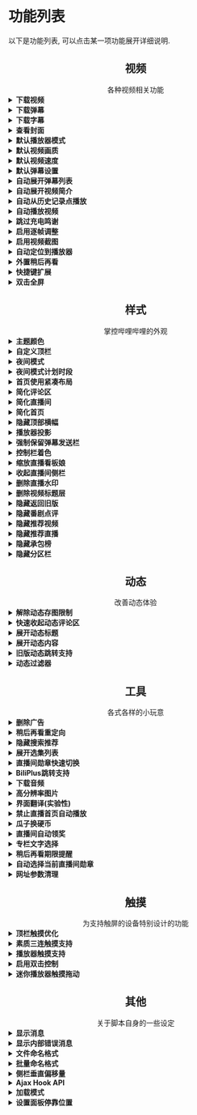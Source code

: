 # 功能列表
以下是功能列表, 可以点击某一项功能展开详细说明.

<h2 align="center">视频</h2>
<div align="center">各种视频相关功能</div>

<details>
<summary><strong>下载视频</strong></summary>

在视频播放页面中, `下载视频`按钮将在`附加功能`中启用, 点击可以选择清晰度并下载.

### 注意事项
- 请尊重视频原作者的版权, 因下载产生的纠纷本人概不负责.
- `DASH`格式下载将得到视频和音频两个文件, 合并请参考[#183](https://github.com/the1812/Bilibili-Evolved/issues/183).
- `FLV`格式视频如果有分段, 会把所有视频打包成`.zip`格式.
- 能够下载的清晰度取决于当前登录的账号, 例如`高清 1080P60`需要已登录大会员账号.
- 如果以您的账号权限无法观看某些视频(地区限制, 大会员专享等), 就算使用了类似[解除B站区域限制](https://greasyfork.org/zh-CN/scripts/25718-%E8%A7%A3%E9%99%A4b%E7%AB%99%E5%8C%BA%E5%9F%9F%E9%99%90%E5%88%B6)的脚本也是无法下载的, 除非您有对应节点的梯子.
- 直接下载过程中所有数据都存在内存里, 内存占用很大的话会导致系统卡顿. 可以考虑使用`显示链接`转给IDM或浏览器下载, 或使用[导出 aria2](aria2-notice.md)来进行下载.

<!-- - 使用`复制链接`得到的链接并不是直接就能用的, 因为**下载时的请求Header必须包含`Referer=https://www.bilibili.com`和正确的`User-Agent`**, 直接粘贴在浏览器里是打不开的. [详细信息](https://github.com/the1812/Bilibili-Evolved/wiki/使用下载视频的复制链接) -->

<div>
<img height="500" alt="single" src="images/compressed/download-video-single.jpg">
<img height="500" alt="batch" src="images/compressed/download-video-batch.jpg">
</div>

</details>
<details>
<summary><strong>下载弹幕</strong></summary>

在视频播放页面中, `下载弹幕`按钮将在`附加功能`中启用, 点击可以下载XML格式的弹幕.
> 点击时若按住`Shift`将下载ASS格式的弹幕, 此功能尚未完善. (不支持高级弹幕, 反向弹幕, 字幕弹幕)

</details>
<details>
<summary><strong>下载字幕</strong></summary>

在视频播放页面中, `下载字幕`按钮将在`附加功能`中启用, 点击可以下载JSON格式的CC字幕.
> 点击时若按住`Shift`将下载ASS格式的字幕.

</details>
<details>
<summary><strong>查看封面</strong></summary>

在视频播放页面/直播间中, `查看封面`按钮将在`附加功能`中启用, 点击可以查看或保存封面. (其实还可以看专栏的封面, 不过专栏的封面本来就显示在标题上方了)

<img height="400" alt="查看封面/下载视频/下载弹幕" src="images/compressed/download-video-view-cover.jpg">

</details>

<!-- <details>
<summary><strong>指定播放器布局</strong></summary>

设置默认的播放器布局, 可分别设置视频区和番剧区. 尽量在相应的页面里设置(比如在番剧播放页面设置番剧播放器布局), 否则可能没有效果.

> **⚠ 旧版布局中, 很多脚本功能将不适用.**

- 旧版: 传统布局
- 新版: 视频区默认的新版布局

</details> -->

<details>
<summary><strong>默认播放器模式</strong></summary>

设置默认的播放器模式, 可以为`常规`, `宽屏`, `网页全屏`或`全屏`. 可以选择在进入页面的首次播放时应用, 或者一进入页面就应用. 还可以设置是否自动关灯.

> ⚠ 自动全屏的效果并不稳定, 可以尝试改用播放时全屏并关闭自动播放.

</details>
<details>
<summary><strong>默认视频画质</strong></summary>

进入视频时自动选择指定的画质, 若视频最高画质低于所选画质, 则使用视频的最高画质.

> 官方于2018.12.27已正式支持记忆画质

</details>
<details>
<summary><strong>默认视频速度</strong></summary>

进入视频时自动选择指定的视频倍速.

</details>
<details>
<summary><strong>默认弹幕设置</strong></summary>

设置默认是否开启弹幕, 以及是否记住防挡字幕和智能防挡弹幕.

</details>
<details>
<summary><strong>自动展开弹幕列表</strong></summary>

新版播放页面中, 弹幕列表默认收起以显示推荐的其他视频. 启用此功能可在每次加载视频时自动展开弹幕列表.

</details>
<details>
<summary><strong>自动展开视频简介</strong></summary>

长的视频简介默认会被折叠, 启用此功能可以强制展开完整的视频简介.

</details>
<details>
<summary><strong>自动从历史记录点播放</strong></summary>

播放视频时如果检测到历史记录信息(`上次看到...`消息), 则自动跳转到相应的时间播放.
> 如果还开启了`允许跨集跳转`, 即使当前集数跟历史记录不同也会跳转.

</details>
<details>
<summary><strong>自动播放视频</strong></summary>

进入视频页面时自动开始播放视频.

</details>
<details>
<summary><strong>跳过充电鸣谢</strong></summary>

自动跳过视频结尾处的充电鸣谢.

</details>
<details>
<summary><strong>启用逐帧调整</strong></summary>

在播放器的时间右边增加两个按钮, 用于**较**精细调整视频时间. 支持键盘快捷键`Shift + 左/右方向键`. (旧版播放器只能用键盘快捷键, 不会显示按钮)

注: `视频的实际播放帧率`跟`视频本身的帧率`和`显示器的刷新率`有关, 很难计算一个精准的数值, 部分视频仍然会有暂停不到那种一闪而过的图的情况.

逐帧调整的精确度固定为:
- `1080P60`/`720P60`: 1001 / 60000 秒 (59.94006 fps)
- `其他清晰度`: 1001 / 30000 秒 (29.97003 fps)

<img height="100" alt="时间右边的按钮" src="images/compressed/control-enhance-buttons.jpg">

</details>
<details>
<summary><strong>启用视频截图</strong></summary>

在播放器的时间右边增加截图按钮, 点击可以截取视频画面, 不会包含暂停标志和弹幕. 截取的图片将在网页右侧显示(非全屏或网页全屏模式), 可以单独保存或丢弃, 也可以截取一定数量后一次性保存. 支持键盘快捷键`Ctrl + Alt + C`. (旧版播放器只能用键盘快捷键, 不会显示按钮)

如果弹幕渲染类型选择了Canvas, 则可以再按住`Shift`键来截取带弹幕的截图. 也就是鼠标操作为"按住`Shift`点击截图按钮", 键盘操作为"`Ctrl + Shift + Alt + C`".

<img height="100" alt="时间右边的按钮" src="images/compressed/control-enhance-buttons.jpg">

</details>
<details>
<summary><strong>自动定位到播放器</strong></summary>

进入视频/番剧页面时, 自动定位到播放器.

</details>
<details>
<summary><strong>外置稍后再看</strong></summary>

将视频页面菜单里的`稍后再看`移到外面.

<img height="100" alt="外置稍后再看" src="images/compressed/watchlater.jpg">

</details>
<details>
<summary><strong>快捷键扩展</strong></summary>

为视频播放器启用更多的快捷键:
- `w` 网页全屏
- `t` 宽屏
- `r` 循环播放
- `m` 静音
- `d` 弹幕开关
- `l` 点赞
- `c` 投币
- `s` 收藏
- `j` 前进85秒
- `Shift + j` 倒退85秒
- `Shift + ↑/↓` / `Shift + ,/.` 播放速度调整
- `Shift + /` 重置播放速度

附: b站原生快捷键列表:
- `f` 全屏/退出全屏
- `space` 播放/暂停
- `→` 前进5s
- `←` 倒退5s
- `↑` 音量增加10%
- `↓` 音量降低10%
- `媒体键 play/pause` 播放/暂停
- `esc` 退出全屏
- `[` 多P 上一个
- `]` 多P 下一个
- `enter` 发弹幕

> ⚠ 此功能与原生快捷键有一点差异: 在网页任何地方点下快捷键都会生效, 除非正在打字. (原生快捷键需要聚焦到播放器才能用, 除了`f`和`space`快捷键会被额外再扩展到全网页范围)

</details>
<details>
<summary><strong>双击全屏</strong></summary>

允许双击播放器切换全屏, 请注意不能与`播放器触摸支持-启用双击控制`一同使用.

</details>

<h2 align="center">样式</h2>
<div align="center">掌控哔哩哔哩的外观</div>

<details>
<summary><strong>主题颜色</strong></summary>

设定顶栏和夜间模式使用的主题色, 可以点击颜色预览的圆圈打开色板, 其中含有预定义的16种主题色, 也可以在右侧的文本框直接输入任何有效的16进制颜色值(`#rrggbb`或`#rgb`).

<img height="200" alt="颜色设置" src="images/compressed/theme-color.jpg">

</details>
<details>
<summary><strong>自定义顶栏</strong></summary>

启用自定义顶栏, 替代原版的顶栏, 仅对主站生效, 直播/相簿/会员购等仍使用原来的顶栏.

可用的选项包括:
- 使用季节Logo
- 使用主题色填充顶栏
- 在顶部横幅存在时, 使用透明填充
- 为顶栏添加一层阴影效果
- 为顶栏使用更紧凑的布局, 紧凑布局将使用更小的间距, 以及在视频标题过长时用...省略后面的部分
- 在顶部横幅存在时, 使用背景模糊效果
- 设定背景模糊效果的不透明度
- 改变顶栏边缘两侧的间距
- 改变顶栏里栏目的顺序和显示状态

前7个是整体的外观设置, 可以在设置里直接开关, 后面2个是对顶栏里面内容的详细布局设定, 可以在`附加功能`里设置.

下图展示了顶栏在不同设置下的整体外观: (从上到下依次为: 不使用主题色填充, 不填充+夜间模式, 填充主题色, 使用不同的主题色)
![效果图](images/compressed/custom-navbar-effects.jpg)

顶栏内容的布局也可以自定义, 可以通过此功能移除顶栏里不需要的组件, 或排列它们的顺序:
![顶栏顺序自定义](images/compressed/custom-navbar-orders.jpg)

</details>
<details>
<summary><strong>夜间模式</strong></summary>

夜间模式更适合光线暗的环境, 并会大量应用主题颜色.

目前仅支持部分常用页面, 其他页面会陆续添加, 不支持推广板块(会被`删除广告`功能去除的部分).

<img width="500" alt="日间" src="images/compressed/light-style.jpg">
<img width="500" alt="夜间" src="images/compressed/dark-style.jpg">

</details>
<details>
<summary><strong>夜间模式计划时段</strong></summary>

设置一个使用夜间模式的时间段, 进入/离开此时间段时, 会自动开启/关闭夜间模式.
> 结束时间小于起始时间时将视为次日, 如`18:00`至`6:00`表示晚上18:00到次日6:00.

</details>
<details>
<summary><strong>首页使用紧凑布局</strong></summary>

设置首页是否使用紧凑布局, 视频的间距会减小, 番剧的图片和排名序号会变成圆形, 分区栏的图标会使用高清重制版.

**启用前**

<img width="500" alt="原版布局" src="images/compressed/compact-layout-disabled.jpg">

**启用后**

<img width="500" alt="紧凑布局" src="images/compressed/compact-layout.jpg">

</details>
<details>
<summary><strong>简化评论区</strong></summary>

- 删除热评头像下方的关注按钮
- 删除用户的等级标识
- 删除发送源信息(`来自安卓客户端`这种)
- 删除用户名右边的勋章
- 删除评论区顶部的横幅
- 发送时间移动到右上角
- 位图图标全部换用矢量图标, 高分屏不会模糊
- 投票仅显示链接, 隐藏下面的大框.

> 关注和等级可以通过鼠标停留在头像上, 在弹出的资料卡小窗中查看

![简化评论区](images/compressed/comments.jpg)

</details>
<details>
<summary><strong>简化直播间</strong></summary>

- 隐藏姥爷图标
- 隐藏粉丝勋章
- 隐藏活动头衔
- 隐藏用户等级
- 隐藏舰长图标
- 隐藏全区广播
- 隐藏欢迎信息 (xxx姥爷进入直播间)
- 隐藏入场特效
- 隐藏礼物弹幕 (仅弹幕列表, 特殊效果如节奏风暴不受影响)
- 隐藏上舰提示 (弹幕列表里的 xxx开通了舰长)
- 隐藏付费礼物 (播放器下面的各种金瓜子礼物, 以及许愿瓶, 上舰等)
- 隐藏活动横幅
- 隐藏排行榜
- 隐藏抽奖提示 (开通舰长, 小飞船抽奖等)
- 禁用直播间皮肤

每一项都可以在`附加功能`中单独选择是否隐藏. 图片中展示的是全部隐藏时的弹幕区效果对比.

<img height="500" alt="简化直播间" src="images/compressed/simplify-liveroom.jpg">

</details>
<details>
<summary><strong>简化首页</strong></summary>

> 此功能需要做一些额外设置, 详见[简化首页注意事项](src/style/simplify-home/simplify-home.md)

替换原本的首页, 有两种样式可用:
- `清爽`: 布局与原主页类似, 多一个`动态`栏目.
- `极简`: 去除其他所有栏目, 只保留`视频动态`和`热门视频`两个功能.

</details>
<details>
<summary><strong>隐藏顶部横幅</strong></summary>

隐藏主站顶部的横幅, 注意这会导致搜索框也被隐藏, 除非开启了自定义顶栏.

</details>
<details>
<summary><strong>播放器投影</strong></summary>

为播放器添加主题色投影.

</details>
<details>
<summary><strong>强制保留弹幕发送栏</strong></summary>

在网页全屏时, 即使宽度过小也强制保留弹幕发送栏, 注意这可能导致右侧的功能按钮挤出边界.

</details>
<!-- <details>
<summary><strong>模糊视频控制栏背景</strong></summary>
模糊视频控制栏背景, 原有的阴影效果将无效.
此功能需要浏览器支持背景模糊效果, 详情见[背景模糊兼容性](backdrop-filter.md)一节.
**启用前**
![不模糊背景](images/compressed/original-control.jpg)
**启用后**
![模糊背景](images/compressed/blur-video-control.jpg)
</details> -->
<details>
<summary><strong>控制栏着色</strong></summary>

给视频控制栏附上半透明的黑色, 代替原来的阴影, 黑色的不透明度可在设置中调整.

**启用前**
![原版](images/compressed/original-control.jpg)

**启用后**
![着色](images/compressed/custom-control-background.jpg)

</details>
<details>
<summary><strong>缩放直播看板娘</strong></summary>

根据屏幕DPI缩放直播看板娘的大小以提高像素的清晰度, DPI缩放为100%的用户不需要此功能.

</details>
<details>
<summary><strong>收起直播间侧栏</strong></summary>

自动收起直播间的侧边栏.

</details>
<details>
<summary><strong>删除直播水印</strong></summary>

删除观看直播时角落的水印.

</details>
<details>
<summary><strong>删除视频标题层</strong></summary>

删除视频里鼠标经过时出现在右上角的标题层.

<img height="400" alt="覆盖层" src="images/compressed/remove-top-mask.jpg">

</details>
<details>
<summary><strong>隐藏返回旧版</strong></summary>

隐藏播放页右侧的`返回旧版`入口.

</details>
<details>
<summary><strong>隐藏番剧点评</strong></summary>

隐藏番剧播放页面的点评板块, 不会隐藏番剧介绍页那里的点评.

</details>
<details>
<summary><strong>隐藏推荐视频</strong></summary>

隐藏番剧和视频页面右侧的推荐视频列表.

</details>
<details>
<summary><strong>隐藏推荐直播</strong></summary>

隐藏视频页面右侧下方的推荐直播.

</details>
<details>
<summary><strong>隐藏承包榜</strong></summary>

隐藏番剧页面下方的承包榜, 以及右边的承包按钮.

</details>
<details>
<summary><strong>隐藏分区栏</strong></summary>

隐藏主站的分区栏, 分区仍然可以从顶栏的主站菜单中进入.

<img height="300" alt="分区栏" src="images/compressed/hide-category.jpg">

</details>

<h2 align="center">动态</h2>
<div align="center">改善动态体验</div>

<details>
<summary><strong>解除动态存图限制</strong></summary>

右键点击动态大图时, 如果这张图的右键菜单被禁止了, 将弹出带图片的消息方便保存.

</details>
<details>
<summary><strong>快速收起动态评论区</strong></summary>

动态里查看评论区时, 在底部添加一个`收起评论`按钮, 这样就不用再回到上面收起了.

</details>
<details>
<summary><strong>展开动态标题</strong></summary>

在顶栏的动态预览框中, 不管名称多长, 总是完全展开视频的标题.

<img height="300" alt="展开动态标题" src="images/compressed/full-tweets-title.jpg">

</details>
<details>
<summary><strong>展开动态内容</strong></summary>

不管内容多长, 总是完全展开动态的内容.

</details>
<details>
<summary><strong>旧版动态跳转支持</strong></summary>

将新版动态的链接换为旧版动态, 同时可在附加功能中在新旧动态间切换.

</details>
<details>
<summary><strong>动态过滤器</strong></summary>

按照类型或者关键词过滤动态首页的内容, 也可以移除动态页的一些侧边卡片. 注意目前仅仅在全部动态里生效, 切换到别的类别时无效.

</details>

<h2 align="center">工具</h2>
<div align="center">各式各样的小玩意</div>

<details>
<summary><strong>删除广告</strong></summary>

删除站内的各种广告. 包括首页的推广模块, 手机app推荐, 视频页面右侧的广告等.
![删除广告](images/compressed/remove-ads.jpg)

</details>
<details>
<summary><strong>稍后再看重定向</strong></summary>

将稍后再看的链接重定向为普通播放网址, 以使用新版播放页面.

</details>
<details>
<summary><strong>隐藏搜索推荐</strong></summary>

将搜索框的推荐词替换为`搜索`.

</details>
<details>
<summary><strong>展开选集列表</strong></summary>

在视频选集列表中, (选集多时)展开整个列表, 当标题超出一行时, 另起一行以显示完整标题.
> 因为番剧选集用的绝对布局, 所以此功能在番剧区无效.

<img height="600" alt="展开选集标题" src="images/compressed/full-page-title.jpg">

</details>
<details>
<summary><strong>直播间勋章快速切换</strong></summary>

在直播区(live.bilibili.com)中, 可从`附加功能`中直接切换勋章和头衔.

</details>
<details>
<summary><strong>BiliPlus跳转支持</strong></summary>

在视频/番剧/空间中, 附加功能`转到BiliPlus`, 点击可以转到[BiliPlus](https://biliplus.com)上对应的页面.


</details>
<details>
<summary><strong>下载音频</strong></summary>

在音频区中, 附加功能会出现`下载音频`按钮, 当你进入某一音乐的详细信息页面时, 点击按钮可以下载该页面对应的音乐. 在其他页面中此按钮将不可点击.

> 正在播放的音乐点击封面即可转到详细信息页面.

</details>
<details>
<summary><strong>高分辨率图片</strong></summary>

根据屏幕DPI请求更高分辨率的图片, 例如DPI缩放200%则请求2倍的分辨率, 加载时间也会相应变长一些.
适用于2K, 4K等的显示屏, DPI缩放为100%的用户不需要此功能.

<img height="600" alt="高分辨率图片" src="images/compressed/image-resolution.jpg">

</details>
<details>
<summary><strong>界面翻译(实验性)</strong></summary>

为界面中一些常用文本提供翻译, 完成度不高, 目前仅开放日语和英语.

> 如果希望贡献翻译, 请参阅[翻译指南](https://github.com/the1812/Bilibili-Evolved/blob/preview/src/utils/i18n/i18n.md). 在文件中添加翻译文本后即可发送 Pull Request (到 preview 分支), 不需要编译. ~~因为本项目的开发环境弄得很烂, 请不要把时间和精力浪费在搭建开发环境上.~~

</details>
<details>
<summary><strong>禁止直播首页自动播放</strong></summary>

禁止直播首页的推荐直播间自动开始播放, 开启后, 还可以通过`隐藏首页推荐直播`直接隐藏掉这个推荐板块.

![直播首页自动播放](images/compressed/hide-home-live.jpg)

</details>
<details>
<summary><strong>瓜子换硬币</strong></summary>

在附加功能中添加`瓜子换硬币`的按钮, 点击可以将700银瓜子换成1个硬币, 每天限1次.

</details>
<details>
<summary><strong>直播间自动领奖</strong></summary>

在当前直播间有抽奖活动时, 自动点击抽奖按钮. 注意只适用于少量抽奖, 那种99+限量抽奖可能跟不上其他人的手速.

</details>
<details>
<summary><strong>专栏文字选择</strong></summary>

使专栏的文字可以选择.

</details>
<details>
<summary><strong>稍后再看期限提醒</strong></summary>

稍后再看里的视频添加后60天会过期自动删除. 开启此功能可在期限不足14天时在稍后再看列表里显示过期警告.

</details>
<details>
<summary><strong>自动选择当前直播间勋章</strong></summary>

如果拥有当前直播间的勋章, 则自动佩戴, 否则佩戴上次手动选择的勋章.

</details>
<details>
<summary><strong>网址参数清理</strong></summary>

自动删除链接中的多余跟踪参数, 例如`spm_id_from`, `from_source`, `share_source`等.

</details>


<h2 align="center">触摸</h2>
<div align="center">为支持触屏的设备特别设计的功能</div>

<details>
<summary><strong>顶栏触摸优化</strong></summary>

删除顶栏右侧的一级链接(从`大会员`到`历史`), 以方便触屏设备快速预览信息. 被删除的链接可从各预览中的`查看更多`进入.

</details>
<details>
<summary><strong>素质三连触摸支持</strong></summary>

为素质三连(长按点赞)启用触摸支持.

</details>
<details>
<summary><strong>播放器触摸支持</strong></summary>

- 增大控制栏的按钮间距, 使触摸操作更准确.
![放大前](images/compressed/player-buttons-original.jpg)
![放大后](images/compressed/player-buttons-large.jpg)
- 启用触摸手势
    - 左右滑动可调整进度, 上下位置不同灵敏度不同
    - 进度调整可在左上角和右上角取消
    - 左侧上下滑动可调整亮度
    - 右侧上下滑动可调整音量

<img width="600" alt="进度调整" src="images/compressed/touch-gestures.jpg">
<img width="600" alt="亮度和音量调整" src="images/compressed/touch-gestures-vertical.jpg">

</details>
<details>
<summary><strong>启用双击控制</strong></summary>

将操作方式更改为: 单击显示/隐藏控制栏, 双击播放/暂停.

</details>
<details>
<summary><strong>迷你播放器触摸拖动</strong></summary>

使迷你播放器的拖动条可以触摸拖动.

</details>

<h2 align="center">其他</h2>
<div align="center">关于脚本自身的一些设定</div>

<details>
<summary><strong>显示消息</strong></summary>

允许在网页左下角显示来自本脚本的消息, 如更新提醒, 错误提示等.

<img height="200" alt="消息" src="images/compressed/toast.jpg">

</details>
<details>
<summary><strong>显示内部错误消息</strong></summary>

开启后, 错误消息将显示详细的技术性错误信息及堆栈跟踪, 这通常用于准确地确定问题发生的原因, 所以报告问题时这些信息会非常有用.

</details>

<!-- <details>
<summary><strong>启用缓存</strong></summary>

使用缓存以提高脚本的加载速度, 此选项只对非离线版有效, 可在`附加功能`中清除脚本的缓存.

</details> -->

<details>
<summary><strong>文件命名格式</strong></summary>

自定义文件命名格式, 作用于`下载弹幕`, `下载视频`, `视频截图`, `查看封面`.
可以使用的变量有:
- `title`: 视频标题/直播间标题
- `ep`: 选集标题
- `aid`: AV号
- `cid`: CID (每个视频的唯一编号, AV号对应的视频可能有多集)
- `lid`: 直播间号
- `y`/`M`/`d`: 年/月/日
- `h`/`m`/`s`/`ms`: 时/分/秒/毫秒

默认的格式是`[title][ - ep]`, 标题+选集标题, 当没有选集标题时则只有标题.

变量要放在方括号里, 而方括号里的其他内容会在变量有效时出现. 比如格式如果写成`[title] - [ep]`, 那么即使没有选集标题, 中间那个` - `也会出现在文件名里. 如果像默认那样放在方括号里, 没有选集标题时, ` - `也不会出现.

例如, 想要标题+AV号+时间的格式, 可以设定为`[title][ AVaid] [y]-[M]-[d] [h]-[m]-[s]`, 能够得到类似`xxxx AV23333 2019-05-29 19-59-44`的名字.

</details>
<details>
<summary><strong>批量命名格式</strong></summary>

自定义批量下载的文件命名格式, 规则同单个的<span>文件命名格式</span>.

新增的变量:
- <span>n</span>: 数字, 表示第n个视频.

</details>
<details>
<summary><strong>侧栏垂直偏移量</strong></summary>

设定侧栏的垂直偏移量, 单位为百分比, 允许的范围为 -40% ~ 40%.

</details>
<details>
<summary><strong>Ajax Hook API</strong></summary>

是否启用 Ajax Hook API, 其他插件或附加功能能够通过此 API 获取 Ajax 请求的信息.

</details>
<details>
<summary><strong>加载模式</strong></summary>

脚本功能的加载模式:
- 同时: 与b站页面同时加载
- 延后: 优先加载b站页面, 在b站页面加载完成后再开始加载脚本功能
- 同时(自动): 根据页面自动选择加载模式, 默认采用同时模式
- 延后(自动): 根据页面自动选择加载模式, 默认采用延后模式

</details>
<details>
<summary><strong>设置面板停靠位置</strong></summary>

可以把左侧那栏图标放在右边.

</details>
